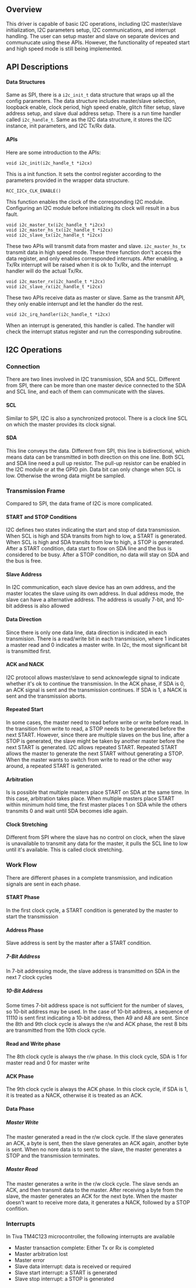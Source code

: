 ## Overview
This driver is capable of basic I2C operations, including I2C master/slave initialization, I2C parameters setup, I2C communications, and interrupt handling. The user can setup master and slave on separate devices and communucate using these APIs. However, the functionality of repeated start and high speed mode is still being implemented.

## API Descriptions
#### Data Structures
Same as SPI, there is a `i2c_init_t` data structure that wraps up all the config parameters. The data structure includes master/slave selection, loopback enable, clock period, high speed enable, glitch filter setup, slave address setup, and slave dual address setup. 
There is a run time handler called `i2c_handle_t`. Same as the I2C data structure, it stores the I2C instance, init parameters, and I2C Tx/Rx data.
#### APIs
Here are some introduction to the APIs:
```
void i2c_init(i2c_handle_t *i2cx)
```
This is a init function. It sets the control register according to the parameters provided in the wrapper data structure.
```
RCC_I2Cx_CLK_ENABLE()
```
This function enables the clock of the corresponding I2C module. Configuring an I2C module before initializing its clock will result in a bus fault.
```
void i2c_master_tx(i2c_handle_t *i2cx)
void i2c_master_hs_tx(i2c_handle_t *i2cx)
void i2c_slave_tx(i2c_handle_t *i2cx)
```
These two APIs will transmit data from master and slave. `i2c_master_hs_tx` transmit data in high speed mode. These three function don't access the data register, and only enables corresponded interrupts. After enabling, a Tx/Rx interrupt will be raised when it is ok to Tx/Rx, and the interrupt handler will do the actual Tx/Rx.
```
void i2c_master_rx(i2c_handle_t *i2cx)
void i2c_slave_rx(i2c_handle_t *i2cx)
``` 
These two APIs receive data as master or slave. Same as the transmit API, they only enable interrupt and let the handler do the rest.
```
void i2c_irq_handler(i2c_handle_t *i2cx)
```
When an interrupt is generated, this handler is called. The handler will check the interrupt status register and run the corresponding subroutine.

## I2C Operations
### Connection
There are two lines involved in I2C transmission, SDA and SCL. Different from SPI, there can be more than one master device connected to the SDA and SCL line, and each of them can communicate with the slaves.
#### SCL
Similar to SPI, I2C is also a synchronized protocol. There is a clock line SCL on which the master provides its clock signal. 
#### SDA
This line conveys the data. Different from SPI, this line is bidirectional, which means data can be transmitted in both direction on this one line. Both SCL and SDA line need a pull up resistor. The pull-up resistor can be enabled in the I2C module or at the GPIO pin.
Data bit can only change when SCL is low. Otherwise the wrong data might be sampled.
### Transmission Frame
Compared to SPI, the data frame of I2C is more complicated.
#### START and STOP Conditions
I2C defines two states indicating the start and stop of data transmission. When SCL is high and SDA transits from high to low, a START is generated. When SCL is high and SDA transits from low to high, a STOP is generated. After a START condition, data start to flow on SDA line and the bus is considered to be busy. After a STOP condition, no data will stay on SDA and the bus is free.
#### Slave Address
In I2C communication, each slave device has an own address, and the master locates the slave using its own address. In dual address mode, the slave can have a alternative address. The address is usually 7-bit, and 10-bit address is also allowed
#### Data Direction
Since there is only one data line, data direction is indicated in each transmision. There is a read/write bit in each transmission, where 1 indicates a master read and 0 indicates a master write. In I2c, the most significant bit is transmitted first.
#### ACK and NACK
I2C protocol allows master/slave to send acknowlegde signal to indicate whether it's ok to continue the transmission. In the ACK phase, if SDA is 0, an ACK signal is sent and the transmission continues. If SDA is 1, a NACK is sent and the transmission aborts.
#### Repeated Start
In some cases, the master need to read before write or write before read. In the transition from write to read, a STOP needs to be generated before the next START. However, since there are multiple slaves on the bus line, after a STOP is generated, the slave might be taken by another master before the next START is generated. 
I2C allows repeated START. Repeated START allows the master to generate the next START without generating a STOP. When the master wants to switch from write to read or the other way around, a repeated START is generated.
#### Arbitration
Is is possible that multiple masters place START on SDA at the same time. In this case, arbitration takes place. When multiple masters place START within minimum hold time, the first master places 1 on SDA while the others transmits 0 and wait until SDA becomes idle again.
#### Clock Stretching
Different from SPI where the slave has no control on clock, when the slave is unavailable to transmit any data for the master, it pulls the SCL line to low until it's available. This is called clock stretching.
### Work Flow
There are different phases in a complete transmission, and indication signals are sent in each phase.
#### START Phase
In the first clock cycle, a START condition is generated by the master to start the transmission
#### Address Phase
Slave address is sent by the master after a START condition.
##### 7-Bit Address
In 7-bit addressing mode, the slave address is transmitted on SDA in the next 7 clock cycles
##### 10-Bit Address
Some times 7-bit address space is not sufficient for the number of slaves, so 10-bit address may be used. In the case of 10-bit address, a sequence of 11110 is sent first indicating a 10-bit address, then A9 and A8 are sent. Since the 8th and 9th clock cycle is always the r/w and ACK phase, the rest 8 bits are transmitted from the 10th clock cycle.
#### Read and Write phase
The 8th clock cycle is always the r/w phase. In this clock cycle, SDA is 1 for master read and 0 for master write
#### ACK Phase
The 9th clock cycle is always the ACK phase. In this clock cycle, if SDA is 1, it is treated as a NACK, otherwise it is treated as an ACK.
#### Data Phase
##### Master Write
The master generated a read in the r/w clock cycle. If the slave generates an ACK, a byte is sent, then the slave generates an ACK again, another byte is sent. When no nore data is to sent to the slave, the master generates a STOP and the transmission terminates.
##### Master Read
The master generates a write in the r/w clock cycle. The slave sends an ACK, and then transmit data to the master. After receiving a byte from the slave, the master generates an ACK for the next byte. When the master doesn't want to receive more data, it generates a NACK, followed by a STOP confition.
### Interrupts
In Tiva TM4C123 microcontroller, the following interrupts are available
- Master transaction complete: Either Tx or Rx is completed
- Master arbitration lost
- Master error
- Slave data interrupt: data is received or required
- Slave start interrupt: a START is generated
- Slave stop interrupt: a STOP is generated
